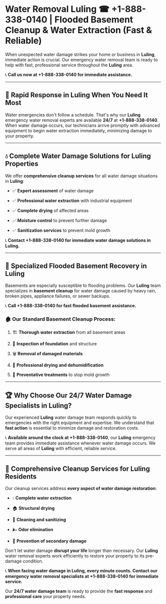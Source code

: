 # Water Removal Luling ☎ +1-888-338-0140 | Flooded Basement Cleanup & Water Extraction (Fast & Reliable)

When unexpected water damage strikes your home or business in **Luling**, immediate action is crucial. Our emergency water removal team is ready to help with fast, professional service throughout the **Luling** area. 

📞 **Call us now at +1-888-338-0140 for immediate assistance.**
---
## 🚀 Rapid Response in Luling When You Need It Most
Water emergencies don't follow a schedule. That's why our **Luling** emergency water removal experts are available **24/7** at **+1-888-338-0140**. When water damage occurs, our technicians arrive promptly with advanced equipment to begin water extraction immediately, minimizing damage to your property.
---
## 💧 Complete Water Damage Solutions for Luling Properties
We offer **comprehensive cleanup services** for all water damage situations in **Luling**:
- ✅ **Expert assessment** of water damage  
- ✅ **Professional water extraction** with industrial equipment  
- ✅ **Complete drying** of affected areas  
- ✅ **Moisture control** to prevent further damage  
- ✅ **Sanitization services** to prevent mold growth  
📞 **Contact +1-888-338-0140 for immediate water damage solutions in Luling.**
---
## 🌊 Specialized Flooded Basement Recovery in Luling
Basements are especially susceptible to flooding problems. Our **Luling** team specializes in **basement cleanup** for water damage caused by heavy rain, broken pipes, appliance failures, or sewer backups. 
📞 **Call +1-888-338-0140 for fast flooded basement assistance.**
### 🏚️ Our Standard Basement Cleanup Process:
1. 🏗️ **Thorough water extraction** from all basement areas  
2. 🔎 **Inspection of foundation** and structure  
3. 🗑️ **Removal of damaged materials**  
4. 💨 **Professional drying and dehumidification**  
5. 🚫 **Preventative treatments** to stop mold growth  
---
## 🏆 Why Choose Our 24/7 Water Damage Specialists in Luling?
Our experienced **Luling** water damage team responds quickly to emergencies with the right equipment and expertise. We understand that **fast action** is essential to minimize damage and restoration costs.
📞 **Available around the clock at +1-888-338-0140**, our **Luling** emergency team provides immediate assistance whenever water damage occurs. We serve all areas of **Luling** with efficient, reliable service.
---
## 🧹 Comprehensive Cleanup Services for Luling Residents
Our cleanup services address **every aspect of water damage restoration**:
- 💧 **Complete water extraction**  
- 🏠 **Structural drying**  
- 🧼 **Cleaning and sanitizing**  
- 🌬️ **Odor elimination**  
- 🚫 **Prevention of secondary damage**  
Don't let water damage **disrupt your life** longer than necessary. Our **Luling** water removal experts work efficiently to restore your property to its pre-damage condition.
📞 **When facing water damage in Luling, every minute counts. Contact our emergency water removal specialists at +1-888-338-0140 for immediate service.**
Our **24/7 water damage team** is ready to provide the **fast response** and **professional care** your property needs.
